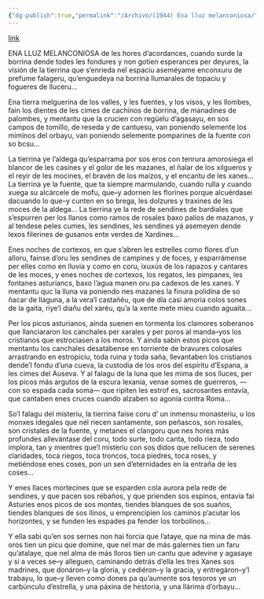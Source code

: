 ```yaml
---
{"dg-publish":true,"permalink":"/Archivo/(1944) Ena lluz melanconiosa/","tags":["#Siglo_20","central","a1944","Constantino_Cabal","escrito","Oviedo","poema"]}
---
```


[link](https://asturies.com/cavedaynava/enalluzllmelanconiosa.txt)

ENA LLUZ MELANCONIOSA 
de les hores d’acordances, 
cuando surde la borrina dende todes les fondures 
y non gotien esperances 
per deyures, 
la visión de la tierrina 
que s’enrieda nel espaciu 
aseméyame enconxuru de prefume falageru, 
qu’enguedeya na borrina llumarales de topaciu 
y fogueres de lluceru...
 
   Ena tierra melguerina
de los valles, y les fuentes, 
y los visos, y les llombes, 
fain los dientes de les cimes de cachinos de borrina,
de manadines de palombes, 
y mentantu que la crucien con regüelu d’agasayu, 
en sos campos de tomillo, de reseda y de cantuesu, 
van poniendo selemente los míminos del orbayu, 
van poniendo selemente pomparines de la fuente 
con so bcsu...
 
   La tierrina ye l’aldega 
qu’esparrama por sos eros 
con tenrura amorosiega 
el blancor de les casines y el golor de les mazanes, 
el ñalar de los xilgueros y el reyir de les mocines, 
el bravén de los maízos, y el encantu de les xanes... 
La tierrina ye la fuente, 
que ta siempre marmulando, 
cuando rulla y cuando xuega 
su alcárcele de mofu, que–y adornen les florines 
porque alcuérdasei dacuando 
lo que–y cunten en so brega, 
les dolzures y traxines 
de les moces de la aldega... 
La tierrina ye la rede de sendines de bardiales 
que s’espurren per los llanos 
como ramos de rosales 
baxo palios de mazanos, 
y al tendese peles cumes, les sendines, les sendines 
yá asemeyen dende lexos filerines de gusanos 
ente verdes de Xardines...
 
   Enes noches de cortexos, 
en que s’abren les estrelles como flores d’un alloru, 
fainse d’oru les sendines de campines y de foces, 
y esparrámense per elles 
como en lluvia y como en coru, 
ixuxús de los rapazos y cantares de les moces, 
y enes noches de cortexos, 
los regatos, les pimpanes, les fontanes asturiancs,
baxo l’agua manen oru 
pa cadexos 
de les xanes. 
Y mentantu quc la lluna 
va poniendo nes mazanes la finura polidina 
de so ñacar de llaguna, 
a la vera’l castañéu, 
que de día casi amoria colos sones de la gaita, 
riye’l diañu del xaréu, 
qu’a la xente mete mieu 
cuando aguaita...
 
   Per los picos asturianos, 
ainda suenen en tormenta los clamores soberanos 
que llanciararon los canchales 
per xarales y per poros 
al manda–yos los cristianos 
que estrociasen a los moros. 
Y ainda sabin estos picos 
que mentantu los canchales 
desatábense en torriente de bravures colosales 
arrastrando en estropiciu, toda ruina y toda saña, 
llevantaben los cristianos 
dende’l fondu d’una cueva, 
la custodia de los oros del espíritu d’Espana, 
a les cimes del Auseva. 
Y al falagu de la luna que les mima de sos lluces, 
per los picos más argutos de la escura lexanía, 
vense somes de guerreros,
—con so espada cada soma—
que ripiten les estrof es, sacrosantes entavía, 
que cantaben enes cruces 
cuando alzaben so agonía 
contra Roma...
 
   So’l falagu del misteriu, 
la tierrina faise coru d’ un inmensu monasteriu, 
u los monxes idegales 
que nél riecen santamente, 
son peñascos, son rosales, 
son cristales de la fuente, 
y metanes el clangoru 
que nes hores más profundes allevántase del coru, 
todo surte, todo canta, todo rieza, todo implora, 
tan y mientres que’l misteriu 
con sos didos que rellucen de serenes claridades, 
toca riegos, toca troncos, toca piedres, toca roses, 
y metiéndose enes coses, pon un sen d’eternidades 
en la entraña de les coses...
 
   Y enes llaces mortecines 
que se esparden cola aurora pela rede de sendines, 
y que pacen sos rebaños, 
y que prienden sos espinos, 
entavía fai Asturies enos picos de sos montes, 
tiendes blanques de sos suaños, 
tiendes blanques de sos llinos, 
u emprencipien los caminos p’acutar los horizontes, 
y se funden les espades pa fender los torbolinos...
 
   Y ella sabi qu’en sos sernes 
non hai forcia que l’ataye, 
que na mina de más oros
tien un picu que domine, 
que nel mar de más galernes
tien un faru qu’atalaye, 
que nel alma de más lloros 
tien un cantu que adevine 
y agasaye 
y si a veces se–y alleguen, caminando detrás d’ella
les tres Xanes sos madrines, que donáron–y la gloria,
y cediéron–y la gracia, y entregáron–y’l trabayu,
lo que–y lleven como dones pa qu’aumente sos tesoros
ye un carbúnculu d’estrella,
y una páxina de hestoria,
y una llárima d’orbayu…